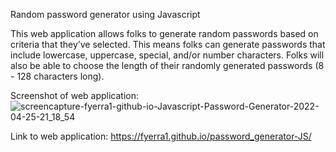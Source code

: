 Random password generator using Javascript

This web application allows folks to generate random passwords based on criteria that they’ve selected. This means folks can generate passwords that include lowercase, uppercase, special, and/or number characters. Folks will also be able to choose the length of their randomly generated passwords (8 - 128 characters long).

Screenshot of web application:
![screencapture-fyerra1-github-io-Javascript-Password-Generator-2022-04-25-21_18_54](https://user-images.githubusercontent.com/101071513/165220310-200f67e9-7cbf-45dc-bd5e-192d9e39766c.png)

Link to web application:
https://fyerra1.github.io/password_generator-JS/
